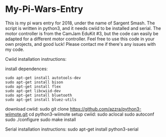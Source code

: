 # My-Pi-Wars-Entry
This is my pi wars entry for 2018, under the name of Sargent Smash.
The script is written in python3, and it needs cwiid to be installed and serial.
The motor controller is from the CamJam EduKit #3, but the code can easily be adapted for a different motor controller.
Feel free to use this code in your own projects, and good luck!
Please contact me if there's any issues with my code.

Cwiid installation instructions:

  install dependences:
  
    sudo apt-get install autotools-dev
    sudo apt-get install bison
    sudo apt-get install flex
    sudo apt-get libcwiid-dev
    sudo apt-get install bluetooth
    sudo apt-get install bluez-utils
  download cwiid:
    sudo git clone https://github.com/azzra/python3-wiimote.git
    cd python3-wiimote
  setup cwiid:
    sudo aclocal
    sudo autoconf
    sudo ./configure
    sudo make install

Serial installation instructions:
  sudo apt-get install python3-serial
    
